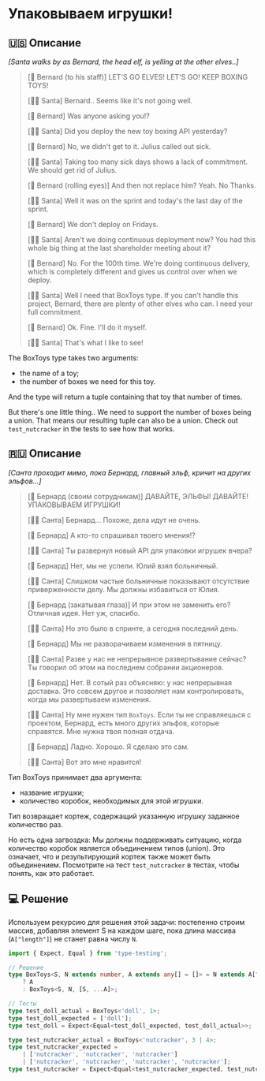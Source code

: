 # Упаковываем игрушки!

## 🇺🇸 Описание

*[Santa walks by as Bernard, the head elf, is yelling at the other elves..]*

> [🧝 Bernard (to his staff)] LET'S GO ELVES! LET'S GO! KEEP BOXING TOYS!
>
> [🎅🏻 Santa] Bernard.. Seems like it's not going well.
>
> [🧝 Bernard] Was anyone asking you!?
>
> [🎅🏻 Santa] Did you deploy the new toy boxing API yesterday?
>
> [🧝 Bernard] No, we didn't get to it. Julius called out sick.
>
> [🎅🏻 Santa] Taking too many sick days shows a lack of commitment. We should get rid of Julius.
>
> [🧝 Bernard (rolling eyes)] And then not replace him? Yeah. No Thanks.
>
> [🎅🏻 Santa] Well it was on the sprint and today's the last day of the sprint.
>
> [🧝 Bernard] We don't deploy on Fridays.
>
> [🎅🏻 Santa] Aren't we doing continuous deployment now? You had this whole big thing at the last
> shareholder meeting about it?
>
> [🧝 Bernard] No. For the 100th time. We're doing continuous delivery, which is completely different
> and gives us control over when we deploy.
>
> [🎅🏻 Santa] Well I need that BoxToys type. If you can't handle this project, Bernard, there are plenty of
> other elves who can. I need your full commitment.
>
> [🧝 Bernard] Ok. Fine. I'll do it myself.
>
> [🎅🏻 Santa] That's what I like to see!

The BoxToys type takes two arguments:

* the name of a toy;
* the number of boxes we need for this toy.

And the type will return a tuple containing that toy that number of times.

But there's one little thing.. We need to support the number of boxes being a union.
That means our resulting tuple can also be a union. Check out `test_nutcracker` in the tests to see how that works.

## 🇷🇺 Описание

*[Санта проходит мимо, пока Бернард, главный эльф, кричит на других эльфов...]*

> [🧝 Бернард (своим сотрудникам)] ДАВАЙТЕ, ЭЛЬФЫ! ДАВАЙТЕ! УПАКОВЫВАЕМ ИГРУШКИ!
>
> [🎅🏻 Санта] Бернард… Похоже, дела идут не очень.
>
> [🧝 Бернард] А кто-то спрашивал твоего мнения!?
>
> [🎅🏻 Санта] Ты развернул новый API для упаковки игрушек вчера?
>
> [🧝 Бернард] Нет, мы не успели. Юлий взял больничный.
>
> [🎅🏻 Санта] Слишком частые больничные показывают отсутствие приверженности делу. Мы должны избавиться от Юлия.
>
> [🧝 Бернард (закатывая глаза)] И при этом не заменить его? Отличная идея. Нет уж, спасибо.
>
> [🎅🏻 Санта] Но это было в спринте, а сегодня последний день.
>
> [🧝 Бернард] Мы не разворачиваем изменения в пятницу.
>
> [🎅🏻 Санта] Разве у нас не непрерывное развертывание сейчас? Ты говорил об этом на последнем собрании акционеров.
>
> [🧝 Бернард] Нет. В сотый раз объясняю: у нас непрерывная доставка.
> Это совсем другое и позволяет нам контролировать, когда мы развертываем изменения.
>
> [🎅🏻 Санта] Ну мне нужен тип `BoxToys`. Если ты не справляешься с проектом, Бернард, есть много других эльфов,
> которые справятся. Мне нужна твоя полная отдача.
>
> [🧝 Бернард] Ладно. Хорошо. Я сделаю это сам.
>
> [🎅🏻 Санта] Вот это мне нравится!

Тип BoxToys принимает два аргумента:

* название игрушки;
* количество коробок, необходимых для этой игрушки.

Тип возвращает кортеж, содержащий указанную игрушку заданное количество раз.

Но есть одна загвоздка:
Мы должны поддерживать ситуацию, когда количество коробок является объединением типов (union).
Это означает, что и результирующий кортеж также может быть объединением. Посмотрите на тест `test_nutcracker` в тестах,
чтобы понять, как это работает.

## 💻 Решение

Используем рекурсию для решения этой задачи: постепенно строим массив, добавляя элемент S на каждом шаге,
пока длина массива (`A["length"]`) не станет равна числу `N`.

```typescript
import { Expect, Equal } from 'type-testing';

// Решение
type BoxToys<S, N extends number, A extends any[] = []> = N extends A["length"]
    ? A
    : BoxToys<S, N, [S, ...A]>;

// Тесты
type test_doll_actual = BoxToys<'doll', 1>;
type test_doll_expected = ['doll'];
type test_doll = Expect<Equal<test_doll_expected, test_doll_actual>>;

type test_nutcracker_actual = BoxToys<'nutcracker', 3 | 4>;
type test_nutcracker_expected =
    | ['nutcracker', 'nutcracker', 'nutcracker']
    | ['nutcracker', 'nutcracker', 'nutcracker', 'nutcracker'];
type test_nutcracker = Expect<Equal<test_nutcracker_expected, test_nutcracker_actual>>;
```